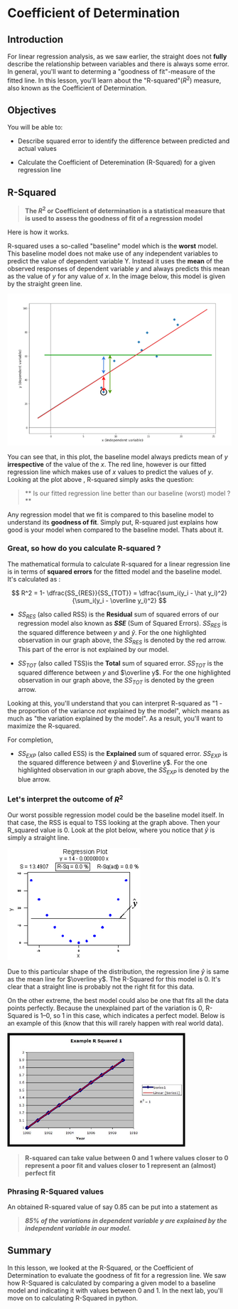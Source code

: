 
# Coefficient of Determination

## Introduction
For linear regression analysis, as we saw earlier, the straight does not **fully** describe the relationship between variables and there is always some error. In general, you'll want to determing a "goodness of fit"-measure of the fitted line. In this lesson, you'll learn about the "R-squared"($R^2$) measure, also known as the Coefficient of Determination.

## Objectives
You will be able to:

* Describe squared error to identify the difference between predicted and actual values

* Calculate the Coefficient of Deteremination (R-Squared) for a given regression line

## R-Squared
> **The $R^2$ or Coefficient of determination is a statistical measure that is used to assess the goodness of fit of a regression model**

Here is how it works. 

R-squared uses a so-called "baseline" model which is the **worst** model. This baseline model does not make use of any independent variables to predict the value of dependent variable Y. Instead it uses the **mean** of the observed responses of dependent variable $y$ and always predicts this mean as the value of $y$ for any value of $x$. In the image below, this model is given by the straight green line.


<img src="images/lin_reg_RSS.png" width=600>

You can see that, in this plot, the baseline model always predicts mean of $y$ **irrespective** of the value of the $x$. The red line, however is our fitted regression line which makes use of $x$ values to predict the values of $y$. Looking at the plot above , R-squared simply asks the question:

>** Is our fitted regression line better than our baseline (worst) model ?**

Any regression model that we fit is compared to this baseline model to understand its **goodness of fit**. Simply put, R-squared just explains how good is your model when compared to the baseline model. Thats about it. 

### Great, so how do you calculate R-squared ?

The mathematical formula to calculate R-squared for a linear regression line is in terms of **squared errors** for the fitted model and the baseline model. It's calculated as :

$$ R^2 = 1- \dfrac{SS_{RES}}{SS_{TOT}} = \dfrac{\sum_i(y_i - \hat y_i)^2}{\sum_i(y_i - \overline y_i)^2} $$

* $SS_{RES}$ (also called RSS) is the **Residual** sum of squared errors of our regression model also known as **$SSE$** (Sum of Squared Errors). $SS_{RES}$ is the squared difference between $y$ and $\hat y$. For the one highlighted observation in our graph above, the $SS_{RES}$ is denoted by the red arrow. This part of the error is not explained by our model.


* $SS_{TOT}$ (also called TSS)is the **Total** sum of squared error. $SS_{TOT}$ is the squared difference between $y$ and $\overline y$. For the one highlighted observation in our graph above, the $SS_{TOT}$ is denoted by the green arrow.

Looking at this, you'll understand that you can interpret R-squared as "1 - the proportion of the variance _not_ explained by the model", which means as much as "the variation explained by the model". As a result, you'll want to maximize the R-squared.

For completion, 

* $SS_{EXP}$ (also called ESS) is the **Explained** sum of squared error. $SS_{EXP}$ is the squared difference between $\hat y$ and $\overline y$. For the one highlighted observation in our graph above, the $SS_{EXP}$ is denoted by the blue arrow.




### Let's interpret the outcome of $R^2$

Our worst possible regression model could be the baseline model itself. In that case, the RSS is equal to TSS looking at the graph above. Then your R_squared value is 0. Look at the plot below, where you notice that $\hat y$ is simply a straight line.

![](images/rs5.gif)

Due to this particular shape of the distribution, the regression line $\hat y$ is same as the mean line for $\overline y$. The R-Squared for this model is 0. It's clear that a straight line is probably not the right fit for this data.

On the other extreme, the best model could also be one that fits all the data points perfectly. Because the unexplained part of the variation is 0, R-Squared is 1–0, so 1 in this case, which indicates a perfect model. Below is an example of this (know that this will rarely happen with real world data).

<img src="images/rs6.jpg" width=400>

> **R-squared can take value between 0 and 1 where values closer to 0 represent a poor fit and values closer to 1 represent an (almost) perfect fit**

### Phrasing R-Squared values 

An obtained R-squared value of say 0.85 can be put into a statement as 

> ***85% of the variations in dependent variable $y$ are explained by the independent variable in our model.***

## Summary 
In this lesson, we looked at the R-Squared, or the Coefficient of Determination to evaluate the goodness of fit for a regression line. We saw how R-Squared is calculated by comparing a given model to a baseline model and indicating it with values between 0 and 1. In the next lab, you'll move on to calculating R-Squared in python. 

